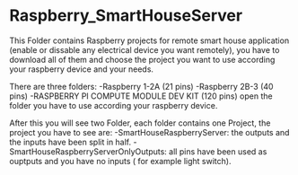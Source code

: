 # Raspberry_SmartHouseServer


This Folder contains Raspberry projects for remote smart house application (enable or dissable any electrical device you want remotely), you have to download all of them and choose the project you want to use according your raspberry device and your needs.


There are three folders:
 -Raspberry 1-2A (21 pins)
 -Raspberry 2B-3 (40 pins)
 -RASPBERRY PI COMPUTE MODULE DEV KIT (120 pins)
open the folder you have to use according your raspberry device.

After this you will see two Folder, each folder contains one Project, the project you have to see are:
 -SmartHouseRaspberryServer: the outputs and the inputs have been split in half.
 -SmartHouseRaspberryServerOnlyOutputs: all pins have been used as ouptputs and you have no inputs ( for example light switch). 

